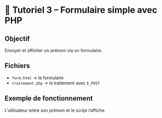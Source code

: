 # 🧪 Tutoriel 3 – Formulaire simple avec PHP

## Objectif
Envoyer et afficher un prénom via un formulaire.

## Fichiers
- `form.html` → le formulaire
- `traitement.php` → le traitement avec `$_POST`

## Exemple de fonctionnement
L’utilisateur entre son prénom et le script l’affiche.